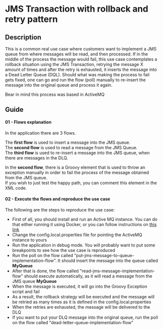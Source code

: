 # JMS Transaction with rollback and retry pattern

## Description

This is a common real use case where customers want to implement a JMS queue from where messages will be read, and then processed. If in the middle of the process the message would fail, this use case contemplates a rollback situation using the JMS Transaction, retrying the message X amount of times and after the retry is exhausted, it inserts the message into a Dead Letter Queue (DQL). Should what was making the process to fail gets fixed, one can go and run the flow (poll) manually to re-insert the message into the original queue and process it again.

Bear in mind this process was based in ActiveMQ
## Guide

#### 01 - Flows explanation

In the application there are 3 flows.

The **first flow** is used to insert a message into the JMS queue.   
The **second flow** is used to read a message from the JMS Queue.  
The **third flow** is used to re-insert a message into the JMS queue, when there are messages in the DLQ.


In the **second flow**, there is a Groovy element that is used to throw an exception manually in order to fail the process of the message obtained from the JMS queue.   
If you wish to just test the happy path, you can comment this element in the XML code.

#### 02 - Execute the flows and reproduce the use case

The following are the steps to reproduce the use case:

- First of all, you should install and run an Active MQ instance. You can do that either running it using Docker, or you can follow instructions on [this link](https://wiki.corp.mulesoft.com/display/SVCS/Active+MQ+Tips+and+Tricks#ActiveMQTipsandTricks-LocalInstallation)
- Change the config.local.properties file for pointing the ActiveMQ instance to yours
- Run the application in debug mode. You will probably want to put some breakpoints to see how the use case is reproduced
- Run the poll on the flow called "put-jms-message-to-queue-implementation-flow". It should insert the message into the queue called **MyQueue**
- After that is done, the flow called "read-jms-message-implementation-flow" should execute automatically, as it will read a message from the JMS queue **MyQueue**
- When the message is executed, it will go into the Groovy Exception script and fail
- As a result, the rollback strategy will be executed and the message will be retried as many times as it is defined in the config.local.properties
- When the retries are exhausted, the message will be delivered to the DLQ
- If you want to put your DLQ message into the original queue, run the poll on the flow called "dead-letter-queue-implementation-flow"
